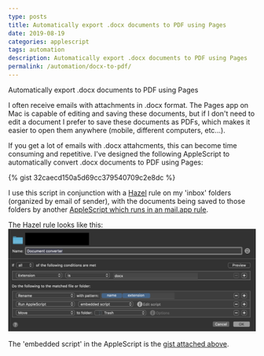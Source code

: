 ```yaml
---
type: posts
title: Automatically export .docx documents to PDF using Pages
date: 2019-08-19
categories: applescript
tags: automation
description: Automatically export .docx documents to PDF using Pages
permalink: /automation/docx-to-pdf/
---
```

Automatically export .docx documents to PDF using Pages
<!--more-->

I often receive emails with attachments in .docx format. The Pages app
on Mac is capable of editing and saving these documents, but if I don't need
to edit a document I prefer to save these documents as PDFs, which
makes it easier to open them anywhere (mobile, different computers, etc...).

If you get a lot of emails with .docx attahcments, this can become time consuming
and repetitive. I've designed the following AppleScript to automatically convert
.docx documents to PDF using Pages:

{% gist 32caecd150a5d69cc379540709c2e8dc %}

I use this script in conjunction with a [Hazel][hazel] rule on my 'inbox' folders (organized by email of sender), with the documents being saved
to those folders by another [AppleScript which runs in an mail.app rule][autosave-attachments].

The Hazel rule looks like this:
![Docx converter](/images/posts/docx_converter.png)

The 'embedded script' in the AppleScript is the [gist attached above][gist].



[hazel]: https://www.noodlesoft.com/
[autosave-attachments]: http://plh.io/automation/autosave-email-attachments
[gist]: https://gist.github.com/patrickleweryharris/32caecd150a5d69cc379540709c2e8dc
